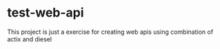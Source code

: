 # test-web-api
This project is just a exercise for creating web apis using combination of actix and diesel
